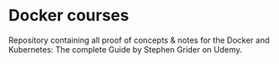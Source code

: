 # Docker courses

 Repository containing all proof of concepts & notes for the Docker and Kubernetes: The complete Guide by Stephen Grider on Udemy.
